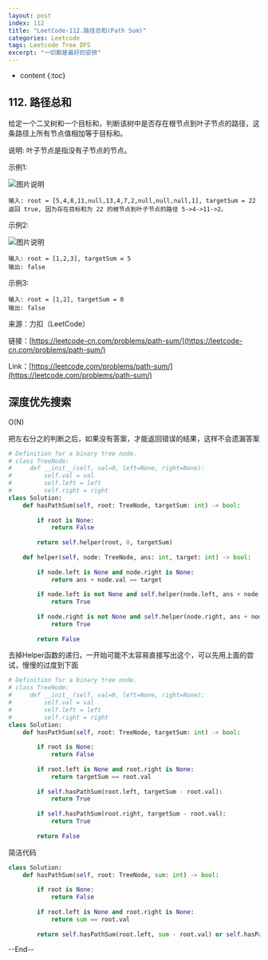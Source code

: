 ```yaml
---
layout: post
index: 112
title: "LeetCode-112.路径总和(Path Sum)"
categories: Leetcode
tags: Leetcode Tree DFS
excerpt: "一切都是最好的安排"
---
```


* content
{:toc}

## 112. 路径总和

给定一个二叉树和一个目标和，判断该树中是否存在根节点到叶子节点的路径，这条路径上所有节点值相加等于目标和。

说明: 叶子节点是指没有子节点的节点。

示例1: 

![图片说明]({{site.static}}/images/leetcode-algorithm-112-1.jpg)

```
输入: root = [5,4,8,11,null,13,4,7,2,null,null,null,1], targetSum = 22
返回 true, 因为存在目标和为 22 的根节点到叶子节点的路径 5->4->11->2。
```

示例2: 

![图片说明]({{site.static}}/images/leetcode-algorithm-112-2.jpg)

```
输入: root = [1,2,3], targetSum = 5
输出: false
```

示例3: 

```
输入: root = [1,2], targetSum = 0
输出: false
```

来源：力扣（LeetCode）

链接：[https://leetcode-cn.com/problems/path-sum/](https://leetcode-cn.com/problems/path-sum/)

Link：[https://leetcode.com/problems/path-sum/](https://leetcode.com/problems/path-sum/)

## 深度优先搜索

O(N)

把左右分之的判断之后，如果没有答案，才能返回错误的结果，这样不会遗漏答案

```python
# Definition for a binary tree node.
# class TreeNode:
#     def __init__(self, val=0, left=None, right=None):
#         self.val = val
#         self.left = left
#         self.right = right
class Solution:
    def hasPathSum(self, root: TreeNode, targetSum: int) -> bool:
        
        if root is None:
            return False
        
        return self.helper(root, 0, targetSum)
        
    def helper(self, node: TreeNode, ans: int, target: int) -> bool:
        
        if node.left is None and node.right is None:
            return ans + node.val == target
        
        if node.left is not None and self.helper(node.left, ans + node.val, target):
            return True
        
        if node.right is not None and self.helper(node.right, ans + node.val, target):
            return True
        
        return False
```

去掉Helper函数的递归，一开始可能不太容易直接写出这个，可以先用上面的尝试，慢慢的过度到下面

```python
# Definition for a binary tree node.
# class TreeNode:
#     def __init__(self, val=0, left=None, right=None):
#         self.val = val
#         self.left = left
#         self.right = right
class Solution:
    def hasPathSum(self, root: TreeNode, targetSum: int) -> bool:
        
        if root is None:
            return False
        
        if root.left is None and root.right is None:
            return targetSum == root.val
        
        if self.hasPathSum(root.left, targetSum - root.val):
            return True
        
        if self.hasPathSum(root.right, targetSum - root.val):
            return True
        
        return False
```

简洁代码

```python
class Solution:
    def hasPathSum(self, root: TreeNode, sum: int) -> bool:
        
        if root is None:
            return False
        
        if root.left is None and root.right is None:
            return sum == root.val
            
        return self.hasPathSum(root.left, sum - root.val) or self.hasPathSum(root.right, sum - root.val)
```

--End--


